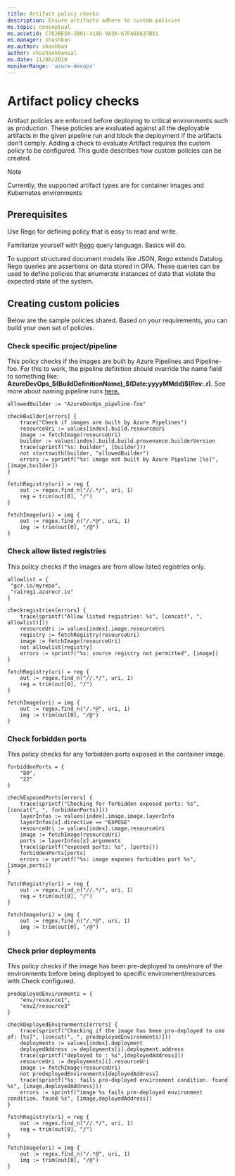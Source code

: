 ```yaml
---
title: Artifact policy checks
description: Ensure artifacts adhere to custom policies
ms.topic: conceptual
ms.assetid: C7E2BE58-2B01-414D-9A3A-67FA68637B51
ms.manager: shashban
ms.author: shashban
author: shashankbansal
ms.date: 11/05/2019
monikerRange: 'azure-devops'
---
```


# Artifact policy checks

Artifact policies are enforced before deploying to critical environments such as production. These policies are evaluated against all the deployable artifacts in the given pipeline run and block the deployment if the artifacts don't comply. Adding a check to evaluate Artifact requires the custom policy to be configured. This guide describes how custom policies can be created.

> [!NOTE]
> Currently, the supported artifact types are for container images and Kubernetes environments

## Prerequisites

Use Rego for defining policy that is easy to read and write.

Familiarize yourself with [Rego](https://www.openpolicyagent.org/docs/latest/policy-language/) query language. Basics will do.

To support structured document models like JSON, Rego extends Datalog. Rego queries are assertions on data stored in OPA. These queries can be used to define policies that enumerate instances of data that violate the expected state of the system.

## Creating custom policies

Below are the sample policies shared. Based on your requirements, you can build your own set of policies.

### Check specific project/pipeline 

This policy checks if the images are built by Azure Pipelines and Pipeline-foo. For this to work, the pipeline definition should override the name field to something like: **AzureDevOps_$(BuildDefinitionName)_$(Date:yyyyMMdd)$(Rev:.r)**. See more about naming pipeline runs [here.](../process/run-number.md)

```
allowedBuilder := "AzureDevOps_pipeline-foo"

checkBuilder[errors] {
    trace("Check if images are built by Azure Pipelines")
    resourceUri := values[index].build.resourceUri    
    image := fetchImage(resourceUri)
    builder := values[index].build.build.provenance.builderVersion
    trace(sprintf("%s: builder", [builder]))
    not startswith(builder, "allowedBuilder")
    errors := sprintf("%s: image not built by Azure Pipeline [%s]", [image,builder])
}

fetchRegistry(uri) = reg {
    out := regex.find_n("//.*/", uri, 1)
    reg = trim(out[0], "/")
}

fetchImage(uri) = img {
    out := regex.find_n("/.*@", uri, 1)
    img := trim(out[0], "/@")
}
```

### Check allow listed registries

This policy checks if the images are from allow listed registries only.

```
allowlist = {
 "gcr.io/myrepo",
 "raireg1.azurecr.io"
}

checkregistries[errors] {
    trace(sprintf("Allow listed registries: %s", [concat(", ", allowlist)]))
    resourceUri := values[index].image.resourceUri
    registry := fetchRegistry(resourceUri)
    image := fetchImage(resourceUri)
    not allowlist[registry]
    errors := sprintf("%s: source registry not permitted", [image]) 
}

fetchRegistry(uri) = reg {
    out := regex.find_n("//.*/", uri, 1)
    reg = trim(out[0], "/")
}

fetchImage(uri) = img {
    out := regex.find_n("/.*@", uri, 1)
    img := trim(out[0], "/@")
}
```

### Check forbidden ports

This policy checks for any forbidden ports exposed in the container image.

```
forbiddenPorts = {
    "80",
    "22"
}

checkExposedPorts[errors] {
    trace(sprintf("Checking for forbidden exposed ports: %s", [concat(", ", forbiddenPorts)]))
    layerInfos := values[index].image.image.layerInfo
    layerInfos[x].directive == "EXPOSE"
    resourceUri := values[index].image.resourceUri
    image := fetchImage(resourceUri)
    ports := layerInfos[x].arguments
    trace(sprintf("exposed ports: %s", [ports]))
    forbiddenPorts[ports]
    errors := sprintf("%s: image exposes forbidden port %s", [image,ports])
}

fetchRegistry(uri) = reg {
    out := regex.find_n("//.*/", uri, 1)
    reg = trim(out[0], "/")
}

fetchImage(uri) = img {
    out := regex.find_n("/.*@", uri, 1)
    img := trim(out[0], "/@")
}

```

### Check prior deployments

This policy checks if the image has been pre-deployed to one/more of the environments before being deployed to specific environment/resources with Check configured. 

```
predeployedEnvironments = {
    "env/resource1",
    "env2/resource3"
}

checkDeployedEnvironments[errors] {
    trace(sprintf("Checking if the image has been pre-deployed to one of: [%s]", [concat(", ", predeployedEnvironments)]))
    deployments := values[index].deployment
    deployedAddress := deployments[i].deployment.address
    trace(sprintf("deployed to : %s",[deployedAddress]))
    resourceUri := deployments[i].resourceUri
    image := fetchImage(resourceUri)
    not predeployedEnvironments[deployedAddress]
    trace(sprintf("%s: fails pre-deployed environment condition. found %s", [image,deployedAddress]))
    errors := sprintf("image %s fails pre-deployed environment condition. found %s", [image,deployedAddress])
}

fetchRegistry(uri) = reg {
    out := regex.find_n("//.*/", uri, 1)
    reg = trim(out[0], "/")
}

fetchImage(uri) = img {
    out := regex.find_n("/.*@", uri, 1)
    img := trim(out[0], "/@")
}
```
